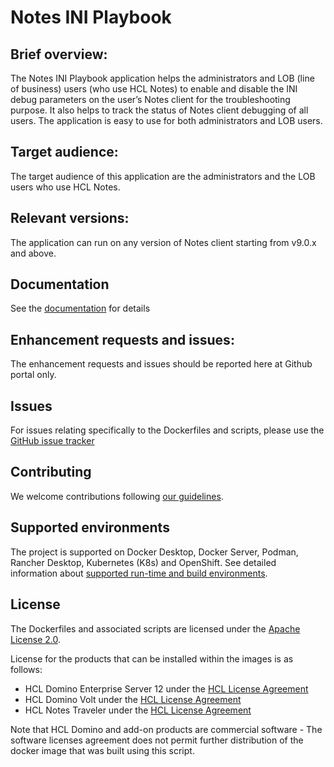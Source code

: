 # Notes INI Playbook

## Brief overview:
The Notes INI Playbook application helps the administrators and LOB (line of business) users (who use HCL Notes) to enable and disable the 
INI debug parameters on the user’s Notes client for the troubleshooting purpose. It also helps to track 
the status of Notes client debugging of all users. The application is easy to use for both administrators 
and LOB users.

## Target audience:
The target audience of this application are the administrators and the LOB users who use HCL Notes.

## Relevant versions:
The application can run on any version of Notes client starting from v9.0.x and above.

## Documentation

See the [documentation](docs/index.md) for details

## Enhancement requests and issues:
The enhancement requests and issues should be reported here at Github portal only.

## Issues
For issues relating specifically to the Dockerfiles and scripts, please use the [GitHub issue tracker](issues)

## Contributing
We welcome contributions following [our guidelines](CONTRIBUTING.md).

## Supported environments

The project is supported on Docker Desktop, Docker Server, Podman, Rancher Desktop, Kubernetes (K8s) and OpenShift.
See detailed information about [supported run-time and build environments](docs/concept_environments.md).

## License
The Dockerfiles and associated scripts are licensed under the [Apache License 2.0](https://www.apache.org/licenses/LICENSE-2.0.html). 

License for the products that can be installed within the images is as follows:
* HCL Domino Enterprise Server 12 under the [HCL License Agreement](https://www.hcltechsw.com/wps/portal/resources/license-agreements)
* HCL Domino Volt under the [HCL License Agreement](https://www.hcltechsw.com/wps/portal/resources/license-agreements)
* HCL Notes Traveler under the [HCL License Agreement](https://www.hcltechsw.com/wps/portal/resources/license-agreements)

Note that HCL Domino and add-on products are commercial software - The software licenses agreement does not permit further distribution of the docker image that was built using this script.
